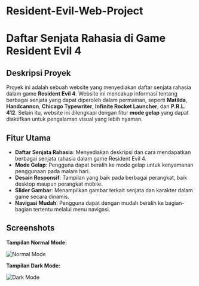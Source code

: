 # Resident-Evil-Web-Project
# Daftar Senjata Rahasia di Game Resident Evil 4

## Deskripsi Proyek
Proyek ini adalah sebuah website yang menyediakan daftar senjata rahasia dalam game **Resident Evil 4**. Website ini mencakup informasi tentang berbagai senjata yang dapat diperoleh dalam permainan, seperti **Matilda**, **Handcannon**, **Chicago Typewriter**, **Infinite Rocket Launcher**, dan **P.R.L. 412**. Selain itu, website ini dilengkapi dengan fitur **mode gelap** yang dapat diaktifkan untuk pengalaman visual yang lebih nyaman.

## Fitur Utama
- **Daftar Senjata Rahasia**: Menyediakan deskripsi dan cara mendapatkan berbagai senjata rahasia dalam game Resident Evil 4.
- **Mode Gelap**: Pengguna dapat beralih ke mode gelap untuk kenyamanan penggunaan pada malam hari.
- **Desain Responsif**: Tampilan yang baik pada berbagai perangkat, baik desktop maupun perangkat mobile.
- **Slider Gambar**: Menampilkan gambar terkait senjata dan karakter dalam game secara dinamis.
- **Navigasi Mudah**: Pengguna dapat dengan mudah beralih ke bagian-bagian tertentu melalui menu navigasi.

## Screenshots
**Tampilan Normal Mode:**

![Normal Mode](assets/images/normal_mode.jpg)

**Tampilan Dark Mode:**

![Dark Mode](assets/images/dark_mode.jpg)
